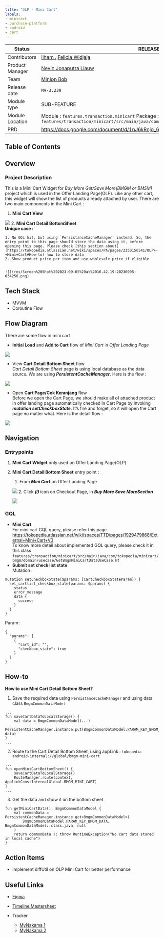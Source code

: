 ```yaml
---
title: "OLP - Mini Cart"
labels:
- minicart
- purchase-platform
- android
- cart
---
```



| **Status** | <!--start status:GREEN-->RELEASE<!--end status-->  |
| --- | --- |
| Contributors | [Ilham .](https://tokopedia.atlassian.net/wiki/people/5de4d2148743750d00b7cc12?ref=confluence) [Felicia Widjaja](https://tokopedia.atlassian.net/wiki/people/5c90c19d196abe2e884c82ed?ref=confluence)  |
| Product Manager | [Nevin Jonaputra Liauw](https://tokopedia.atlassian.net/wiki/people/60863032ccda29006b45df13?ref=confluence)  |
| Team | [Minion Bob](https://tokopedia.atlassian.net/people/team/2373d8a6-1afc-4f2a-aa7a-63855c273051) |
| Release date | `MA-3.239` |
| Module type | <!--start status:BLUE-->SUB-FEATURE<!--end status-->  |
| Module Location | Module : `features.transaction.minicart` Package : `features/transaction/minicart/src/main/java/com/tokopedia/minicart/bmgm` |
| PRD | <https://docs.google.com/document/d/1nJ6kRnjo_6g93GA0CSpZkZOkazgypBJVNfYt4Sjf3_8/>  |

## Table of Contents

<!--toc-->

## Overview

### Project Description

This is a Mini Cart Widget for *Buy More Get/Save More(BMGM or BMSM)* project which is used in the Offer Landing Page(OLP). Like any other cart, this widget will show the list of products already attached by user. There are two main components in the Mini Cart : 

1. **Mini Cart View**

![](res/Screen%20Shot%202023-09-05%20at%2010.40.48-20230905-034115.png)
2. **Mini Cart Detail BottomSheet**  
**Unique case :** 


	1. No GQL hit, but using `PersistanceCacheManager` instead. So, the entry point to this page should store the data using it, before opening this page. Please check [this section about](https://tokopedia.atlassian.net/wiki/spaces/PA/pages/2350156541/OLP+-+Mini+Cart#How-to) how to store data
	2. Show product price per item and use wholesale price if eligible  
	
	
	![](res/Screen%20Shot%202023-09-05%20at%2010.42.19-20230905-034250.png)

## Tech Stack

- MVVM
- Coroutine Flow

## Flow Diagram

There are some flow in mini cart

- **Initial Load** and **Add to Cart** flow of *Mini Cart* in *Offer Landing Page*

![](res/image-20230904-091601.png)

- View **Cart Detail Bottom Sheet** flow  
*Cart Detail Bottom Sheet* page is using local database as the data source. We are using ***PersistentCacheManager***. Here is the flow :

![](res/image-20230904-095906.png)

- Open **Cart Page/Cek Keranjang** flow  
Before we open the Cart Page, we should make all of attached product in offer landing page automatically checked in Cart Page by invoking ***mutation setCheckboxState***. It’s fire and forget, so it will open the Cart page no matter what. Here is the detail flow :

![](res/open%20cart%20flow-20230912-062242.png)

## Navigation

### Entrypoints

1. **Mini Cart Widget** only used on Offer Landing Page(OLP)
2. **Mini Cart Detail Bottom Sheet** entry point :


	1. From ***Mini Cart*** on Offer Landing Page
	
	![](res/Screen%20Shot%202023-09-05%20at%2010.35.55-20230905-033635.png)
	2. Click ***(i)*** icon on Checkout Page, in ***Buy More Save More******Section***
	
	![](res/Screen%20Shot%202023-10-06%20at%2016.51.35-20231006-095151.png)

### GQL

- **Mini Cart**  
For mini cart GQL query, please refer this page. <https://tokopedia.atlassian.net/wiki/spaces/TTD/pages/1929479868/External+Mini+Cart+V3>  
To know more detail about implemented GQL query, please check it in this class `features/transaction/minicart/src/main/java/com/tokopedia/minicart/bmgm/domain/usecase/GetBmgmMiniCartDataUseCase.kt`
- **Submit set check list state**  
Mutation : 



```
mutation setCheckboxState($params: [CartCheckboxStateParam]) {
  set_cartlist_checkbox_state(params: $params) {
    status
    error_message
    data {
      success
    }
  }
}
```

Param : 



```
{
  "params": [
    {
      "cart_id": "",
      "checkbox_state": true
    }
  ]
}
```

## How-to

**How to use Mini Cart Detail Bottom Sheet?**

1. Save the required data using `PersistanceCacheManager` and using data class `BmgmCommonDataModel`



```
...
fun saveCartDataToLocalStorage() {
    val data = BmgmCommonDataModel(...)
    PersistentCacheManager.instance.put(BmgmCommonDataModel.PARAM_KEY_BMGM_DATA, data)
}
...
```
2. Route to the Cart Detail Bottom Sheet, using appLink : `tokopedia-android-internal://global/bmgm-mini-cart`



```
...
fun openMiniCartBottomSheet() {
    saveCartDataToLocalStorage()
    RouteManager.route(context, ApplinkConstInternalGlobal.BMGM_MINI_CART)
}
...
```
3. Get the data and show it on the bottom sheet



```
fun getMiniCartData(): BmgmCommonDataModel {
    val commonData = PersistentCacheManager.instance.get<BmgmCommonDataModel>(
        BmgmCommonDataModel.PARAM_KEY_BMGM_DATA, BmgmCommonDataModel::class.java, null
    )
    return commonData ?: throw RuntimeException("No cart data stored in local cache")
}
```

## Action Items

- Implement diffUtil on OLP Mini Cart for better performance

## Useful Links

- [Figma](https://www.figma.com/file/KfiaRWebt5C9r5o5BnwbJQ/Buy-More-Get-More?type=design&node-id=4671-407937&mode=dev)
- [Timeline Mastersheet](https://docs.google.com/spreadsheets/d/1E6pBhbAV-u-JuQBWRvH_gCDICVjn1mJhlXBlVXi44l8/edit#gid=190299628)
- Tracker


	- [MyNakama 1](https://mynakama.tokopedia.com/datatracker/product/requestdetail/view/4231)
	- [MyNakama 2](https://mynakama.tokopedia.com/datatracker/requestdetail/view/4164)
